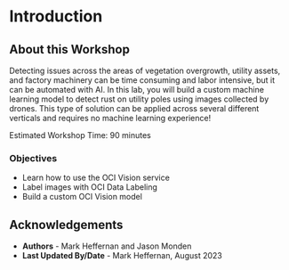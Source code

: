 # Introduction

## About this Workshop

Detecting issues across the areas of vegetation overgrowth, utility assets, and factory machinery can be time consuming and labor intensive, but it can be automated with AI. In this lab, you will build a custom machine learning model to detect rust on utility poles using images collected by drones. This type of solution can be applied across several different verticals and requires no machine learning experience!

Estimated Workshop Time: 90 minutes

### Objectives

- Learn how to use the OCI Vision service
- Label images with OCI Data Labeling
- Build a custom OCI Vision model

## Acknowledgements

* **Authors** - Mark Heffernan and Jason Monden
* **Last Updated By/Date** - Mark Heffernan, August 2023
